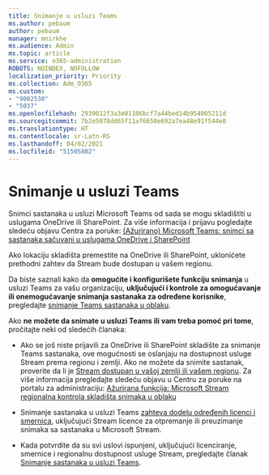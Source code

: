```yaml
---
title: Snimanje u usluzi Teams
ms.author: pebaum
author: pebaum
manager: mnirkhe
ms.audience: Admin
ms.topic: article
ms.service: o365-administration
ROBOTS: NOINDEX, NOFOLLOW
localization_priority: Priority
ms.collection: Adm_O365
ms.custom:
- "9002530"
- "5037"
ms.openlocfilehash: 2939012f3a3e01106bcf7a44bed14b954005211d
ms.sourcegitcommit: 7b2e5078dd65f11af6650e692a7ea48e91f544e0
ms.translationtype: HT
ms.contentlocale: sr-Latn-RS
ms.lasthandoff: 04/02/2021
ms.locfileid: "51505802"
---
```

# <a name="recording-in-teams"></a>Snimanje u usluzi Teams

Snimci sastanaka u usluzi Microsoft Teams od sada se mogu skladištiti u uslugama OneDrive ili SharePoint. Za više informacija i prijavu pogledajte sledeću objavu Centra za poruke: [(Ažurirano) Microsoft Teams: snimci sa sastanaka sačuvani u uslugama OneDrive i SharePoint](https://portal.microsoft.com/Adminportal/Home?ref=MessageCenter&id=MC222640)

Ako lokaciju skladišta premestite na OneDrive ili SharePoint, uklonićete prethodni zahtev da Stream bude dostupan u vašem regionu.

Da biste saznali kako da **omogućite i konfigurišete funkciju snimanja** u usluzi Teams za vašu organizaciju, **uključujući i kontrole za omogućavanje ili onemogućavanje snimanja sastanaka za određene korisnike**, pregledajte [snimanje Teams sastanaka u oblaku](https://docs.microsoft.com/microsoftteams/cloud-recording).

Ako **ne možete da snimate u usluzi Teams ili vam treba pomoć pri tome**, pročitajte neki od sledećih članaka:

- Ako se još niste prijavili za OneDrive ili SharePoint skladište za snimanje Teams sastanaka, ove mogućnosti se oslanjaju na dostupnost usluge Stream prema regionu i zemlji. Ako ne možete da snimite sastanak, proverite da li je [Stream dostupan u vašoj zemlji ili vašem regionu](https://docs.microsoft.com/stream/faq#which-regions-does-microsoft-stream-host-my-data-in). Za više informacija pregledajte sledeću objavu u Centru za poruke na portalu za administraciju: [Ažurirana funkcija: Microsoft Stream regionalna kontrola skladišta snimaka u oblaku](https://admin.microsoft.com/AdminPortal/Home#/MessageCenter?id=MC214327)

- Snimanje sastanaka u usluzi Teams [zahteva dodelu određenih licenci i smernica](https://docs.microsoft.com/microsoftteams/cloud-recording#prerequisites-for-teams-cloud-meeting-recording), uključujući Stream licence za otpremanje ili preuzimanje snimaka sa sastanaka u Microsoft Stream.

- Kada potvrdite da su svi uslovi ispunjeni, uključujući licenciranje, smernice i regionalnu dostupnost usluge Stream, pregledajte članak [Snimanje sastanaka u usluzi Teams](https://support.office.com/article/34dfbe7f-b07d-4a27-b4c6-de62f1348c24).
